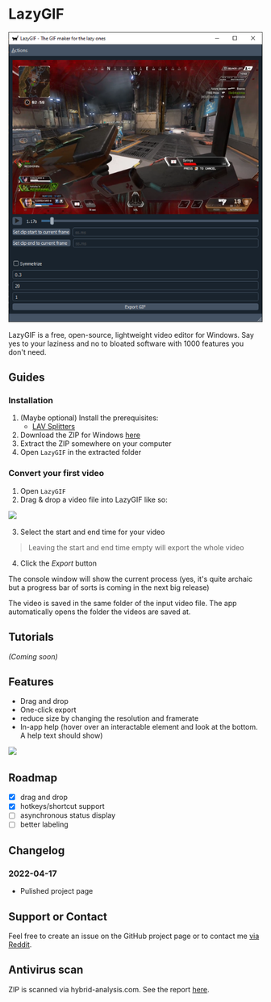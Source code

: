 # LazyGIF

![](static/screenshot1.png)

LazyGIF is a free, open-source, lightweight video editor for Windows. Say yes to your laziness and no to bloated software with 1000 features you don't need.

## Guides

### Installation

1. (Maybe optional) Install the prerequisites: 
   - [LAV Splitters](https://github.com/Nevcairiel/LAVFilters/releases/download/0.75.1/LAVFilters-0.75.1-Installer.exe)
2. Download the ZIP for Windows [here](https://zenahr.com/FILES/LazyGIF.zip)
3. Extract the ZIP somewhere on your computer
4. Open `LazyGIF` in the extracted folder

### Convert your first video

1. Open `LazyGIF`
2. Drag & drop a video file into LazyGIF like so:

![](static/drag%20and%20drop%20feature.gif)

3. Select the start and end time for your video

> Leaving the start and end time empty will export the whole video

4. Click the _Export_ button

The console window will show the current process (yes, it's quite archaic but a progress bar of sorts is coming in the next big release)

The video is saved in the same folder of the input video file.
The app automatically opens the folder the videos are saved at.

## Tutorials

_(Coming soon)_

<!-- ## Hotkeys/shortcuts

Import video: <kbd>CTRL</kbd>+<kbd>O</kbd>
Quit: <kbd>CTRL</kbd>+<kbd>Q</kbd> -->

## Features

- Drag and drop
- One-click export
- reduce size by changing the resolution and framerate
- In-app help (hover over an interactable element and look at the bottom. A help text should show)

![](static/drag%20and%20drop%20feature.gif)

## Roadmap

- [x] drag and drop
- [x] hotkeys/shortcut support
- [ ] asynchronous status display
- [ ] better labeling

## Changelog

### 2022-04-17

- Pulished project page

## Support or Contact

Feel free to create an issue on the GitHub project page or to contact me [via Reddit](https://www.reddit.com/user/Zenahr).

## Antivirus scan

ZIP is scanned via hybrid-analysis.com. See the report [here](https://www.hybrid-analysis.com/sample/451ee2eebdd9b49f07bb3df7b29b2bfa3cde8d93711be6f28f6ec9d4afa1f735).